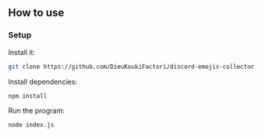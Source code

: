 ## How to use

### Setup

Install it:

```bash
git clone https://github.com/DieuKoukiFactori/discord-emojis-collector.git
```

Install dependencies:

```bash
npm install
```

Run the program:

```bash
node index.js
```
